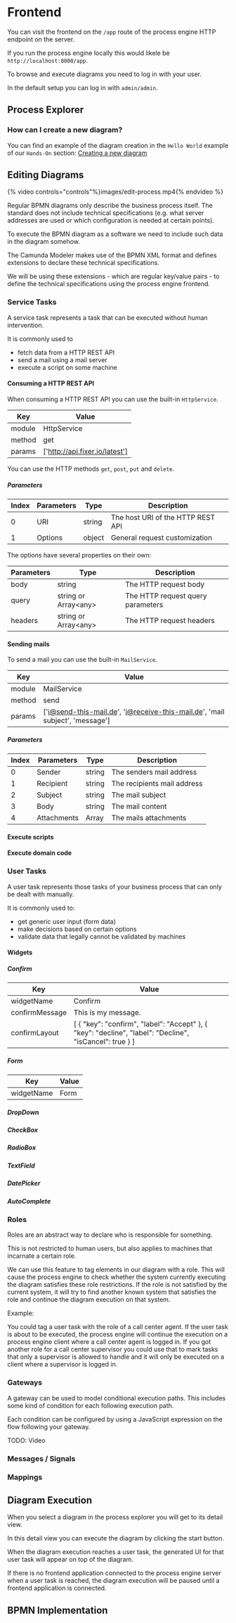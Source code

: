# Frontend

You can visit the frontend on the `/app` route of the process engine HTTP endpoint on the server.

If you run the process engine locally this would likele be `http://localhost:8000/app`.

To browse and execute diagrams you need to log in with your user.

In the default setup you can log in with `admin/admin`.

## Process Explorer



### How can I create a new diagram?

You can find an example of the diagram creation in the `Hello World` example of our `Hands-On` section: 
[Creating a new diagram](../quick-start/hands-on/hello-world.md#creating-a-new-diagram)

## Editing Diagrams

{% video controls="controls"%}images/edit-process.mp4{% endvideo %}

Regular BPMN diagrams only describe the business process itself. The standard does not include technical specifications (e.g. what server addresses are used or which configuration is needed at certain points).

To execute the BPMN diagram as a software we need to include such data in the diagram somehow.

The Camunda Modeler makes use of the BPMN XML format and defines extensions to declare these technical specifications.

We will be using these extensions - which are regular key/value pairs - to define the technical specifications using the process engine frontend.

### Service Tasks

A service task represents a task that can be executed without human intervention.

It is commonly used to
* fetch data from a HTTP REST API
* send a mail using a mail server
* execute a script on some machine

#### Consuming a HTTP REST API

When consuming a HTTP REST API you can use the built-in `HttpService`.

Key | Value
---------|----------
 module | HttpService
 method | get
 params | ['http://api.fixer.io/latest']

You can use the HTTP methods `get`, `post`, `put` and `delete`.

##### Parameters

Index | Parameters | Type | Description
---------|----------|---------|---------
 0 | URI | string | The host URI of the HTTP REST API
 1 | Options | object | General request customization

The options have several properties on their own:

Parameters | Type | Description
----------|---------|---------
body | string | The HTTP request body
query | string or Array\<any\> | The HTTP request query parameters
headers | string or Array\<any\> | The HTTP request headers

#### Sending mails

To send a mail you can use the built-in `MailService`.

Key | Value
---------|----------
 module | MailService
 method | send
 params | ['i@send-this-mail.de', 'i@receive-this-mail.de', 'mail subject', 'message']

##### Parameters

Index | Parameters | Type | Description
---------|----------|---------|---------
 0 | Sender | string | The senders mail address
 1 | Recipient | string | The recipients mail address
 2 | Subject | string | The mail subject
 3 | Body | string | The mail content
 4 | Attachments | Array<any> | The mails attachments

#### Execute scripts

#### Execute domain code

### User Tasks

A user task represents those tasks of your business process that can only be dealt with manually.

It is commonly used to:
* get generic user input (form data)
* make decisions based on certain options
* validate data that legally cannot be validated by machines

#### Widgets

##### Confirm

Key | Value
---------|----------
 widgetName | Confirm
 confirmMessage | This is my message.
 confirmLayout | [ { "key": "confirm", "label": "Accept" }, { "key": "decline", "label": "Decline", "isCancel": true } ]

##### Form

Key | Value
---------|----------
 widgetName | Form

##### DropDown

##### CheckBox

##### RadioBox

##### TextField

##### DatePicker

##### AutoComplete

### Roles

Roles are an abstract way to declare who is responsible for something.

This is not restricted to human users, but also applies to machines that incarnate a certain role.

We can use this feature to tag elements in our diagram with a role.
This will cause the process engine to check whether the system currently executing the diagram satisfies these role restrictions.
If the role is not satisfied by the current system, it will try to find another known system that satisfies the role and continue the diagram execution on that system.

Example:

You could tag a user task with the role of a call center agent. If the user task is about to be executed, the process engine will continue the execution on a process engine client where a call center agent is logged in. If you got another role for a call center supervisor you could use that to mark tasks that only a supervisor is allowed to handle and it will only be executed on a client where a supervisor is logged in. 

### Gateways

A gateway can be used to model conditional execution paths. This includes some kind of condition for each following execution path.

Each condition can be configured by using a JavaScript expression on the flow following your gateway.

TODO: Video

### Messages / Signals





### Mappings

## Diagram Execution

When you select a diagram in the process explorer you will get to its detail view.

In this detail view you can execute the diagram by clicking the start button.

When the diagram execution reaches a user task, the generated UI for that user task will appear on top of the diagram.

If there is no frontend application connected to the process engine server when a user task is reached, the diagram execution will be paused until a frontend application is connected.

## BPMN Implementation